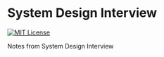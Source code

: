 # System Design Interview

[![MIT License](https://img.shields.io/badge/License-MIT-blue.svg)](https://github.com/NickolasHKraus/system-design-interview/blob/master/LICENSE)

Notes from System Design Interview
